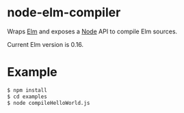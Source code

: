 # node-elm-compiler

Wraps [Elm](https://elm-lang.org) and exposes a [Node](https://nodejs.org) API to compile Elm sources.

Current Elm version is 0.16.

# Example

```bash
$ npm install
$ cd examples
$ node compileHelloWorld.js
```
